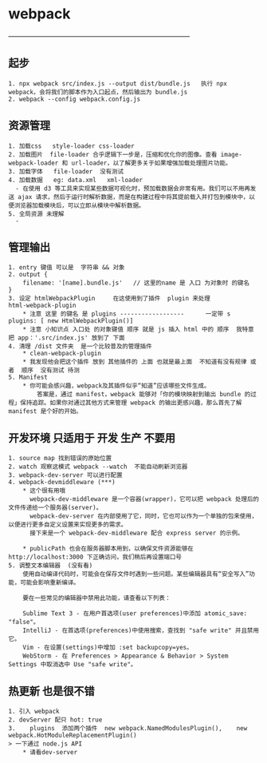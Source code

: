 # webpack 
——————————————————————————
## 起步
    1. npx webpack src/index.js --output dist/bundle.js   执行 npx webpack，会将我们的脚本作为入口起点，然后输出为 bundle.js
    2. webpack --config webpack.config.js 
## 资源管理
    1. 加载css   style-loader css-loader
    2. 加载图片  file-loader 合乎逻辑下一步是，压缩和优化你的图像。查看 image-webpack-loader 和 url-loader，以了解更多关于如果增强加载处理图片功能。
    3. 加载字体   file-loader  没有测试
    4. 加载数据   eg: data.xml   xml-loader   
      - 在使用 d3 等工具来实现某些数据可视化时，预加载数据会非常有用。我们可以不用再发送 ajax 请求，然后于运行时解析数据，而是在构建过程中将其提前载入并打包到模块中，以便浏览器加载模块后，可以立即从模块中解析数据。
    5. 全局资源 未理解
      - 
## 管理输出
    1. entry 键值 可以是  字符串 && 对象  
    2. output {
        filename: '[name].bundle.js'   // 这里的name 是 入口 为对象时 的键名
    }
    3. 设定 htmlWebpackPlugin     在这使用到了插件  plugin 来处理             html-webpack-plugin 
        * 注意 这里 的键名 是 plugins ------------------      一定带 s  plugins: [ new HtmlWebpackPlugin()]
        * 注意 小知识点 入口处 的对象键值 顺序 就是 js 插入 html 中的 顺序  我特意把 app：'.src/index.js' 放到了 下面
    4. 清理 /dist 文件夹  是一个比较普及的管理插件
        * clean-webpack-plugin
        * 我发现他会把这个插件 放到 其他插件的 上面 也就是最上面  不知道有没有规律 或者  顺序  没有测试 待测
    5. Manifest 
        * 你可能会感兴趣，webpack及其插件似乎“知道”应该哪些文件生成。
            答案是，通过 manifest，webpack 能够对「你的模块映射到输出 bundle 的过程」保持追踪。如果你对通过其他方式来管理 webpack 的输出更感兴趣，那么首先了解 manifest 是个好的开始。
## 开发环境  只适用于 开发 生产 不要用
    1. source map 找到错误的原始位置
    2. watch 观察这模式 webpack --watch  不能自动刷新浏览器
    3. webpack-dev-server 可以进行配置 
    4. webpack-devmiddleware (***)
        * 这个很有用哦  
          webpack-dev-middleware 是一个容器(wrapper)，它可以把 webpack 处理后的文件传递给一个服务器(server)。
          webpack-dev-server 在内部使用了它，同时，它也可以作为一个单独的包来使用，以便进行更多自定义设置来实现更多的需求。
          接下来是一个 webpack-dev-middleware 配合 express server 的示例。

        * publicPath 也会在服务器脚本用到，以确保文件资源能够在 http://localhost:3000 下正确访问，我们稍后再设置端口号
    5. 调整文本编辑器  (没有看)
        使用自动编译代码时，可能会在保存文件时遇到一些问题。某些编辑器具有“安全写入”功能，可能会影响重新编译。

        要在一些常见的编辑器中禁用此功能，请查看以下列表：

        Sublime Text 3 - 在用户首选项(user preferences)中添加 atomic_save: "false"。
        IntelliJ - 在首选项(preferences)中使用搜索，查找到 "safe write" 并且禁用它。
        Vim - 在设置(settings)中增加 :set backupcopy=yes。
        WebStorm - 在 Preferences > Appearance & Behavior > System Settings 中取消选中 Use "safe write"。
## 热更新 也是很不错
    1. 引入 webpack
    2. devServer 配只 hot: true
    3.    plugins  添加两个插件  new webpack.NamedModulesPlugin(),    new webpack.HotModuleReplacementPlugin()
    > 一下通过 node.js API
        * 请看dev-server
